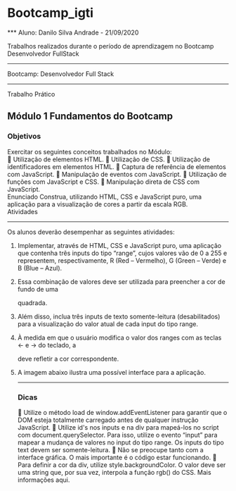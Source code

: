 # Bootcamp_igti

\*\*\* Aluno: Danilo Silva Andrade - 21/09/2020

Trabalhos realizados durante o período de aprendizagem no Bootcamp Desenvolvedor FullStack

---

Bootcamp: Desenvolvedor Full Stack

---

Trabalho Prático

## Módulo 1 Fundamentos do Bootcamp

### Objetivos

Exercitar os seguintes conceitos trabalhados no Módulo:  
 Utilização de elementos HTML.  Utilização de CSS.  Utilização de identificadores em elementos HTML.  Captura de referência de elementos com JavaScript.  Manipulação de eventos com JavaScript.  Utilização de funções com JavaScript e CSS.  Manipulação direta de CSS com JavaScript.  
Enunciado
Construa, utilizando HTML, CSS e JavaScript puro, uma aplicação para a visualização de cores a partir da escala RGB.  
Atividades

---

Os alunos deverão desempenhar as seguintes atividades:

1. Implementar, através de HTML, CSS e JavaScript puro, uma aplicação que contenha três inputs do tipo “range”, cujos valores vão de 0 a 255 e representem, respectivamente, R (Red – Vermelho), G (Green – Verde) e B (Blue – Azul).
2. Essa combinação de valores deve ser utilizada para preencher a cor de fundo de uma <div> quadrada.
3. Além disso, inclua três inputs de texto somente-leitura (desabilitados) para a visualização do valor atual de cada input do tipo range.
4. À medida em que o usuário modifica o valor dos ranges com as teclas ← e → do teclado, a <div> deve refletir a cor correspondente.
5. A imagem abaixo ilustra uma possível interface para a aplicação.

   ***

   ### Dicas

    Utilize o método load de window.addEventListener para garantir que o DOM esteja totalmente carregado antes de qualquer instrução JavaScript.
    Utilize id's nos inputs e na div para mapeá-los no script com document.querySelector. Para isso, utilize o evento “input” para mapear a mudança de valores no input do tipo range. Os inputs do tipo text devem ser somente-leitura.
    Não se preocupe tanto com a interface gráfica. O mais importante é o código estar funcionando.
    Para definir a cor da div, utilize style.backgroundColor. O valor deve ser uma string que, por sua vez, interpola a função rgb() do CSS. Mais informações aqui.
